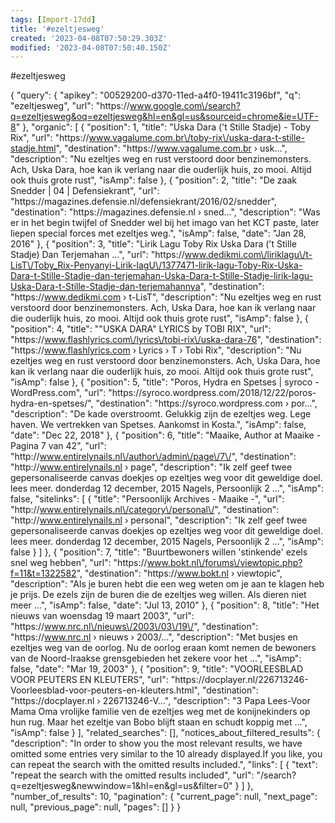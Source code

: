 ```yaml
---
tags: [Import-17dd]
title: '#ezeltjesweg'
created: '2023-04-08T07:50:29.303Z'
modified: '2023-04-08T07:50:40.150Z'
---
```


#ezeltjesweg

{
    "query": {
        "apikey": "00529200-d370-11ed-a4f0-19411c3196bf",
        "q": "ezeltjesweg",
        "url": "https:\/\/www.google.com\/search?q=ezeltjesweg&oq=ezeltjesweg&hl=en&gl=us&sourceid=chrome&ie=UTF-8"
    },
    "organic": [
        {
            "position": 1,
            "title": "Uska Dara ('t Stille Stadje) - Toby Rix",
            "url": "https:\/\/www.vagalume.com.br\/toby-rix\/uska-dara-t-stille-stadje.html",
            "destination": "https:\/\/www.vagalume.com.br › usk...",
            "description": "Nu ezeltjes weg en rust verstoord door benzinemonsters. Ach, Uska Dara, hoe kan ik verlang naar die ouderlijk huis, zo mooi. Altijd ook thuis grote rust",
            "isAmp": false
        },
        {
            "position": 2,
            "title": "De zaak Snedder | 04 | Defensiekrant",
            "url": "https:\/\/magazines.defensie.nl\/defensiekrant\/2016\/02\/snedder",
            "destination": "https:\/\/magazines.defensie.nl › sned...",
            "description": "Was er in het begin twijfel of Snedder wel bij het imago van het KCT paste, later liepen special forces met ezeltjes weg.",
            "isAmp": false,
            "date": "Jan 28, 2016"
        },
        {
            "position": 3,
            "title": "Lirik Lagu Toby Rix Uska Dara ('t Stille Stadje) Dan Terjemahan ...",
            "url": "https:\/\/www.dedikmi.com\/liriklagu\/t-LisT\/Toby_Rix-Penyanyi-Lirik-lagU\/1377471-lirik-lagu-Toby-Rix-Uska-Dara-t-Stille-Stadje-dan-terjemahan-Uska-Dara-t-Stille-Stadje-lirik-lagu-Uska-Dara-t-Stille-Stadje-dan-terjemahannya",
            "destination": "https:\/\/www.dedikmi.com › t-LisT",
            "description": "Nu ezeltjes weg en rust verstoord door benzinemonsters. Ach, Uska Dara, hoe kan ik verlang naar die ouderlijk huis, zo mooi. Altijd ook thuis grote rust",
            "isAmp": false
        },
        {
            "position": 4,
            "title": "\"USKA DARA\" LYRICS by TOBI RIX",
            "url": "https:\/\/www.flashlyrics.com\/lyrics\/tobi-rix\/uska-dara-76",
            "destination": "https:\/\/www.flashlyrics.com › Lyrics › T › Tobi Rix",
            "description": "Nu ezeltjes weg en rust verstoord door benzinemonsters. Ach, Uska Dara, hoe kan ik verlang naar die ouderlijk huis, zo mooi. Altijd ook thuis grote rust",
            "isAmp": false
        },
        {
            "position": 5,
            "title": "Poros, Hydra en Spetses | syroco - WordPress.com",
            "url": "https:\/\/syroco.wordpress.com\/2018\/12\/22\/poros-hydra-en-spetses\/",
            "destination": "https:\/\/syroco.wordpress.com › por...",
            "description": "De kade overstroomt. Gelukkig zijn de ezeltjes weg. Lege haven. We vertrekken van Spetses. Aankomst in Kosta.",
            "isAmp": false,
            "date": "Dec 22, 2018"
        },
        {
            "position": 6,
            "title": "Maaike, Author at Maaike - Pagina 7 van 42",
            "url": "http:\/\/www.entirelynails.nl\/author\/admin\/page\/7\/",
            "destination": "http:\/\/www.entirelynails.nl › page",
            "description": "Ik zelf geef twee gepersonaliseerde canvas doekjes op ezeltjes weg voor dit geweldige doel. lees meer. donderdag 12 december, 2015 Nagels, Persoonlijk 2 ...",
            "isAmp": false,
            "sitelinks": [
                {
                    "title": "Persoonlijk Archives - Maaike -",
                    "url": "http:\/\/www.entirelynails.nl\/category\/personal\/",
                    "destination": "http:\/\/www.entirelynails.nl › personal",
                    "description": "Ik zelf geef twee gepersonaliseerde canvas doekjes op ezeltjes weg voor dit geweldige doel. lees meer. donderdag 12 december, 2015 Nagels, Persoonlijk 2 ...",
                    "isAmp": false
                }
            ]
        },
        {
            "position": 7,
            "title": "Buurtbewoners willen 'stinkende' ezels snel weg hebben",
            "url": "https:\/\/www.bokt.nl\/forums\/viewtopic.php?f=11&t=1322582",
            "destination": "https:\/\/www.bokt.nl › viewtopic",
            "description": "Als je buren hebt die een weg weten om je aan te klagen heb je prijs. De ezels zijn de buren die de ezeltjes weg willen. Als dieren niet meer ...",
            "isAmp": false,
            "date": "Jul 13, 2010"
        },
        {
            "position": 8,
            "title": "Het nieuws van woensdag 19 maart 2003",
            "url": "https:\/\/www.nrc.nl\/nieuws\/2003\/03\/19\/",
            "destination": "https:\/\/www.nrc.nl › nieuws › 2003\/...",
            "description": "Met busjes en ezeltjes weg van de oorlog. Nu de oorlog eraan komt nemen de bewoners van de Noord-Iraakse grensgebieden het zekere voor het ...",
            "isAmp": false,
            "date": "Mar 19, 2003"
        },
        {
            "position": 9,
            "title": "VOORLEESBLAD VOOR PEUTERS EN KLEUTERS",
            "url": "https:\/\/docplayer.nl\/226713246-Voorleesblad-voor-peuters-en-kleuters.html",
            "destination": "https:\/\/docplayer.nl › 226713246-V...",
            "description": "3 Papa Lees-Voor Mama Oma vrolijke familie ven de ezeltjes weg met de konijnekinders op hun rug. Maar het ezeltje van Bobo blijft staan en schudt koppig met ...",
            "isAmp": false
        }
    ],
    "related_searches": [],
    "notices_about_filtered_results": {
        "description": "In order to show you the most relevant results, we have omitted some entries very similar to the 10 already displayed.If you like, you can repeat the search with the omitted results included.",
        "links": [
            {
                "text": "repeat the search with the omitted results included",
                "url": "\/search?q=ezeltjesweg&newwindow=1&hl=en&gl=us&filter=0"
            }
        ]
    },
    "number_of_results": 10,
    "pagination": {
        "current_page": null,
        "next_page": null,
        "previous_page": null,
        "pages": []
    }
}
